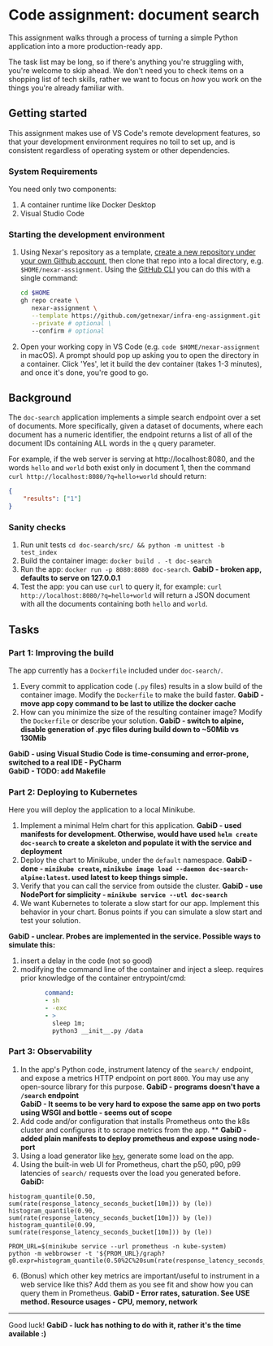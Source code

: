 # Code assignment: document search

This assignment walks through a process of turning a simple Python application into a more production-ready app.

The task list may be long, so if there's anything you're struggling with, you're welcome to skip ahead. We don't need you to check items on a shopping list of tech skills, rather we want to focus on _how_ you work on the things you're already familiar with.

## Getting started

This assignment makes use of VS Code's remote development features, so that your development environment requires no toil to set up, and is consistent regardless of operating system or other dependencies.

### System Requirements

You need only two components:
1. A container runtime like Docker Desktop
2. Visual Studio Code

### Starting the development environment

1. Using Nexar's repository as a template, [create a new repository under your own Github account](https://docs.github.com/en/repositories/creating-and-managing-repositories/creating-a-repository-from-a-template#creating-a-repository-from-a-template), then clone that repo into a local directory, e.g. `$HOME/nexar-assignment`.
    Using the [GitHub CLI](https://cli.github.com/manual/gh_repo_create) you can do this with a single command:
    ```bash
    cd $HOME
    gh repo create \
       nexar-assignment \
       --template https://github.com/getnexar/infra-eng-assignment.git \
       --private # optional \
       --confirm # optional
    ```

2. Open your working copy in VS Code (e.g. `code $HOME/nexar-assignment` in macOS). A prompt should pop up asking you to open the directory in a container. Click 'Yes', let it build the dev container (takes 1-3 minutes), and once it's done, you're good to go.

## Background

The `doc-search` application implements a simple search endpoint over a set of documents. More specifically, given a dataset of documents, where each document has a numeric identifier, the endpoint returns a list of all of the document IDs containing ALL words in the `q` query parameter.

For example, if the web server is serving at http://localhost:8080, and the words `hello` and `world` both exist only in document 1, then the command `curl http://localhost:8080/?q=hello+world` should return:

```json
{
    "results": ["1"]
}
```

### Sanity checks

1. Run unit tests `cd doc-search/src/ && python -m unittest -b test_index`
2. Build the container image: `docker build . -t doc-search`
3. Run the app: `docker run -p 8080:8080 doc-search`.
**GabiD - broken app, defaults to serve on 127.0.0.1**<br>
4. Test the app: you can use `curl` to query it, for example: 
`curl http://localhost:8080/?q=hello+world` will return a JSON document with all the
documents containing both `hello` and `world`.

## Tasks

### Part 1: Improving the build

The app currently has a `Dockerfile` included under `doc-search/`.

1. Every commit to application code (`.py` files) results in a slow build of the container image. Modify the `Dockerfile` to make the build faster.
**GabiD - move app copy command to be last to utilize the docker cache**<br>
2. How can you minimize the size of the resulting container image? Modify the `Dockerfile` or describe your solution.
**GabiD - switch to alpine, disable generation of .pyc files during build down to ~50Mib vs 130Mib**<br>

**GabiD - using Visual Studio Code is time-consuming and error-prone, switched to a real IDE - PyCharm**<br>
**GabiD - TODO: add Makefile**<br>

### Part 2: Deploying to Kubernetes

Here you will deploy the application to a local Minikube.

1. Implement a minimal Helm chart for this application.
**GabiD - used manifests for development. Otherwise, would have used 
`helm create doc-search` to create a skeleton and populate it with the service and deployment**<br>
2. Deploy the chart to Minikube, under the `default` namespace.
**GabiD - done - `minikube create`, `minikube image load --daemon doc-search-alpine:latest`.
used latest to keep things simple.**<br>
3. Verify that you can call the service from outside the cluster.
**GabiD - use NodePort for simplicity - `minikube service --utl doc-search`**<br>
4. We want Kubernetes to tolerate a slow start for our app. Implement this behavior in your chart. Bonus points if you can simulate a slow start and test your solution.

**GabiD - unclear. Probes are implemented in the service. Possible ways to simulate this:**
1. insert a delay in the code (not so good)
2. modifying the command line of the container and inject a sleep. requires prior
knowledge of the container entrypoint/cmd:
```yaml
          command:
          - sh
          - -exc
          - >
            sleep 1m;
            python3 __init__.py /data
```

### Part 3: Observability

1. In the app's Python code, instrument latency of the `search/` endpoint, and expose a metrics HTTP endpoint on port `8000`. You may use any open-source library for this purpose.
**GabiD - programs doesn't have a `/search` endpoint**<br>
**GabiD - It seems to be very hard to expose the same app on two ports using WSGI and bottle - seems out of scope**
2. Add code and/or configuration that installs Prometheus onto the k8s cluster and configures it to scrape metrics from the app. **
**GabiD - added plain manifests to deploy prometheus and expose using node-port**<br>
3. Using a load generator like [`hey`](https://github.com/rakyll/hey), generate some load on the app.
4. Using the built-in web UI for Prometheus, chart the p50, p90, p99 latencies of `search/` requests over the load you generated before.
**GabiD:**
```
histogram_quantile(0.50, sum(rate(response_latency_seconds_bucket[10m])) by (le))
histogram_quantile(0.90, sum(rate(response_latency_seconds_bucket[10m])) by (le))
histogram_quantile(0.99, sum(rate(response_latency_seconds_bucket[10m])) by (le))
```
```shell
PROM_URL=$(minikube service --url prometheus -n kube-system)
python -m webbrowser -t '${PROM_URL}/graph?g0.expr=histogram_quantile(0.50%2C%20sum(rate(response_latency_seconds_bucket%5B10m%5D))%20by%20(le))&g0.tab=0&g0.stacked=0&g0.show_exemplars=0&g0.range_input=1h&g1.expr=histogram_quantile(0.90%2C%20sum(rate(response_latency_seconds_bucket%5B10m%5D))%20by%20(le))&g1.tab=0&g1.stacked=0&g1.show_exemplars=0&g1.range_input=1h&g2.expr=histogram_quantile(0.99%2C%20sum(rate(response_latency_seconds_bucket%5B10m%5D))%20by%20(le))&g2.tab=0&g2.stacked=0&g2.show_exemplars=0&g2.range_input=1h''
```
6. (Bonus) which other key metrics are important/useful to instrument in a web service like this? Add them as you see fit and show how you can query them in Prometheus.
**GabiD - Error rates, saturation. See USE method. Resource usages - CPU, memory, network**<br>
---

Good luck!
**GabiD - luck has nothing to do with it, rather it's the time available :)**<br>
